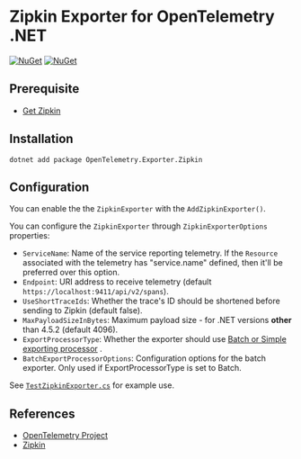 # Zipkin Exporter for OpenTelemetry .NET

[![NuGet](https://img.shields.io/nuget/v/OpenTelemetry.Exporter.Zipkin.svg)](https://www.nuget.org/packages/OpenTelemetry.Exporter.Zipkin)
[![NuGet](https://img.shields.io/nuget/dt/OpenTelemetry.Exporter.Zipkin.svg)](https://www.nuget.org/packages/OpenTelemetry.Exporter.Zipkin)

## Prerequisite

* [Get Zipkin](https://zipkin.io/pages/quickstart.html)

## Installation

```shell
dotnet add package OpenTelemetry.Exporter.Zipkin
```

## Configuration

You can enable the the `ZipkinExporter` with the `AddZipkinExporter()`.

You can configure the `ZipkinExporter` through
`ZipkinExporterOptions` properties:

* `ServiceName`: Name of the service reporting telemetry. If the `Resource`
   associated with the telemetry has "service.name" defined, then it'll be
   preferred over this option.
* `Endpoint`: URI address to receive telemetry (default `https://localhost:9411/api/v2/spans`).
* `UseShortTraceIds`: Whether the trace's ID should be shortened before
   sending to Zipkin (default false).
* `MaxPayloadSizeInBytes`: Maximum payload size - for .NET versions
   **other** than 4.5.2 (default 4096).
* `ExportProcessorType`: Whether the exporter should use
  [Batch or Simple exporting processor](https://github.com/open-telemetry/opentelemetry-specification/blob/master/specification/trace/sdk.md#built-in-span-processors)
  .
* `BatchExportProcessorOptions`: Configuration options for the batch exporter.
  Only used if ExportProcessorType is set to Batch.

See
[`TestZipkinExporter.cs`](../../examples/Console/TestZipkinExporter.cs)
for example use.

## References

* [OpenTelemetry Project](https://opentelemetry.io/)
* [Zipkin](https://zipkin.io)
